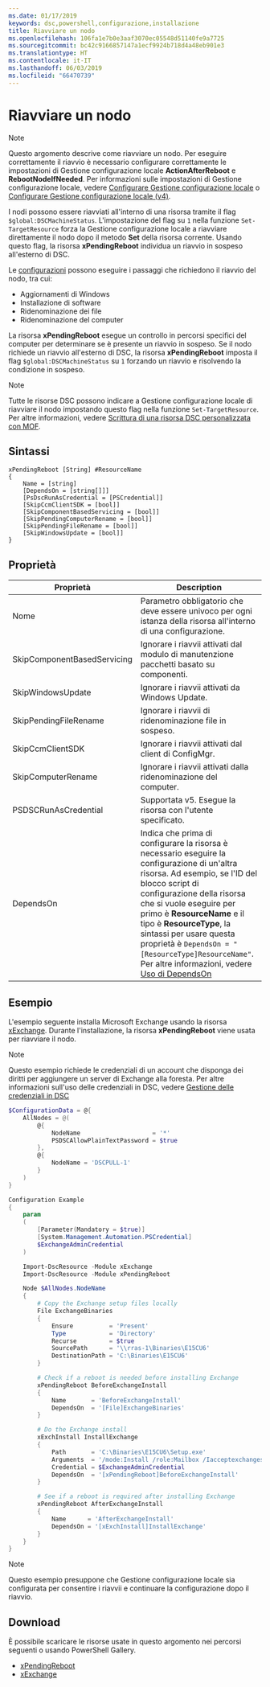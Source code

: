 ```yaml
---
ms.date: 01/17/2019
keywords: dsc,powershell,configurazione,installazione
title: Riavviare un nodo
ms.openlocfilehash: 106fa1e7b0e3aaf3070ec05548d51140fe9a7725
ms.sourcegitcommit: bc42c9166857147a1ecf9924b718d4a48eb901e3
ms.translationtype: HT
ms.contentlocale: it-IT
ms.lasthandoff: 06/03/2019
ms.locfileid: "66470739"
---
```

# <a name="reboot-a-node"></a>Riavviare un nodo

> [!NOTE]
> Questo argomento descrive come riavviare un nodo. Per eseguire correttamente il riavvio è necessario configurare correttamente le impostazioni di Gestione configurazione locale **ActionAfterReboot** e **RebootNodeIfNeeded**.
> Per informazioni sulle impostazioni di Gestione configurazione locale, vedere [Configurare Gestione configurazione locale](../managing-nodes/metaConfig.md) o [Configurare Gestione configurazione locale (v4)](../managing-nodes/metaConfig4.md).

I nodi possono essere riavviati all'interno di una risorsa tramite il flag `$global:DSCMachineStatus`. L'impostazione del flag su `1` nella funzione `Set-TargetResource` forza la Gestione configurazione locale a riavviare direttamente il nodo dopo il metodo **Set** della risorsa corrente. Usando questo flag, la risorsa **xPendingReboot** individua un riavvio in sospeso all'esterno di DSC.

Le [configurazioni](configurations.md) possono eseguire i passaggi che richiedono il riavvio del nodo, tra cui:

- Aggiornamenti di Windows
- Installazione di software
- Ridenominazione dei file
- Ridenominazione del computer

La risorsa **xPendingReboot** esegue un controllo in percorsi specifici del computer per determinare se è presente un riavvio in sospeso. Se il nodo richiede un riavvio all'esterno di DSC, la risorsa **xPendingReboot** imposta il flag `$global:DSCMachineStatus` su `1` forzando un riavvio e risolvendo la condizione in sospeso.

> [!NOTE]
> Tutte le risorse DSC possono indicare a Gestione configurazione locale di riavviare il nodo impostando questo flag nella funzione `Set-TargetResource`. Per altre informazioni, vedere [Scrittura di una risorsa DSC personalizzata con MOF](../resources/authoringResourceMOF.md).

## <a name="syntax"></a>Sintassi

```
xPendingReboot [String] #ResourceName
{
    Name = [string]
    [DependsOn = [string[]]]
    [PsDscRunAsCredential = [PSCredential]]
    [SkipCcmClientSDK = [bool]]
    [SkipComponentBasedServicing = [bool]]
    [SkipPendingComputerRename = [bool]]
    [SkipPendingFileRename = [bool]]
    [SkipWindowsUpdate = [bool]]
}
```

## <a name="properties"></a>Proprietà

| Proprietà | Description |
| --- | --- |
| Nome| Parametro obbligatorio che deve essere univoco per ogni istanza della risorsa all'interno di una configurazione.|
| SkipComponentBasedServicing | Ignorare i riavvii attivati dal modulo di manutenzione pacchetti basato su componenti. |
| SkipWindowsUpdate | Ignorare i riavvii attivati da Windows Update.|
| SkipPendingFileRename | Ignorare i riavvii di ridenominazione file in sospeso. |
| SkipCcmClientSDK | Ignorare i riavvii attivati dal client di ConfigMgr. |
| SkipComputerRename | Ignorare i riavvii attivati dalla ridenominazione del computer. |
| PSDSCRunAsCredential | Supportata v5. Esegue la risorsa con l'utente specificato. |
| DependsOn | Indica che prima di configurare la risorsa è necessario eseguire la configurazione di un'altra risorsa. Ad esempio, se l'ID del blocco script di configurazione della risorsa che si vuole eseguire per primo è **ResourceName** e il tipo è **ResourceType**, la sintassi per usare questa proprietà è `DependsOn = "[ResourceType]ResourceName"`. Per altre informazioni, vedere [Uso di DependsOn](resource-depends-on.md)|

## <a name="example"></a>Esempio

L'esempio seguente installa Microsoft Exchange usando la risorsa [xExchange](https://github.com/PowerShell/xExchange).
Durante l'installazione, la risorsa **xPendingReboot** viene usata per riavviare il nodo.

> [!NOTE]
> Questo esempio richiede le credenziali di un account che disponga dei diritti per aggiungere un server di Exchange alla foresta. Per altre informazioni sull'uso delle credenziali in DSC, vedere [Gestione delle credenziali in DSC](../configurations/configDataCredentials.md)

```powershell
$ConfigurationData = @{
    AllNodes = @(
        @{
            NodeName                    = '*'
            PSDSCAllowPlainTextPassword = $true
        },
        @{
            NodeName = 'DSCPULL-1'
        }
    )
}

Configuration Example
{
    param
    (
        [Parameter(Mandatory = $true)]
        [System.Management.Automation.PSCredential]
        $ExchangeAdminCredential
    )

    Import-DscResource -Module xExchange
    Import-DscResource -Module xPendingReboot

    Node $AllNodes.NodeName
    {
        # Copy the Exchange setup files locally
        File ExchangeBinaries
        {
            Ensure          = 'Present'
            Type            = 'Directory'
            Recurse         = $true
            SourcePath      = '\\rras-1\Binaries\E15CU6'
            DestinationPath = 'C:\Binaries\E15CU6'
        }

        # Check if a reboot is needed before installing Exchange
        xPendingReboot BeforeExchangeInstall
        {
            Name       = 'BeforeExchangeInstall'
            DependsOn  = '[File]ExchangeBinaries'
        }

        # Do the Exchange install
        xExchInstall InstallExchange
        {
            Path       = 'C:\Binaries\E15CU6\Setup.exe'
            Arguments  = '/mode:Install /role:Mailbox /Iacceptexchangeserverlicenseterms'
            Credential = $ExchangeAdminCredential
            DependsOn  = '[xPendingReboot]BeforeExchangeInstall'
        }

        # See if a reboot is required after installing Exchange
        xPendingReboot AfterExchangeInstall
        {
            Name      = 'AfterExchangeInstall'
            DependsOn = '[xExchInstall]InstallExchange'
        }
    }
}
```

> [!NOTE]
> Questo esempio presuppone che Gestione configurazione locale sia configurata per consentire i riavvii e continuare la configurazione dopo il riavvio.

## <a name="where-to-download"></a>Download

È possibile scaricare le risorse usate in questo argomento nei percorsi seguenti o usando PowerShell Gallery.

- [xPendingReboot](https://github.com/PowerShell/xPendingReboot)
- [xExchange](https://github.com/PowerShell/xExchange)
